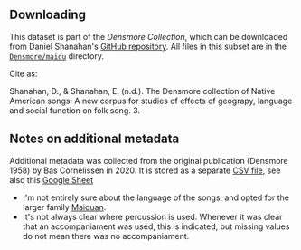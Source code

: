 
Downloading
-----------

This dataset is part of the *Densmore Collection*, which can be downloaded from Daniel Shanahan's [GitHub repository](https://github.com/shanahdt/densmore/). 
All files in this subset are in the [`Densmore/maidu`](https://github.com/shanahdt/densmore/tree/master/Densmore/maidu) directory.

Cite as:

Shanahan, D., & Shanahan, E. (n.d.). The Densmore collection of Native American songs: A new corpus for studies of effects of geograpy, language and social function on folk song. 3.



Notes on additional metadata
----------------------------

Additional metadata was collected from the original publication (Densmore 1958) by Bas Cornelissen in 2020. It is stored as a separate [CSV file](https://github.com/bacor/catafolk/blob/master/datasets/densmore-maidu/additional-metadata.csv), see also this [Google Sheet](https://docs.google.com/spreadsheets/d/1_rglgtSAbLfBCS9HeOUkKBpr7I0w7ZrUITETJXWjcoc/edit?usp=sharing)

- I'm not entirely sure about the language of the songs, and opted for the
larger family [Maiduan](https://glottolog.org/resource/languoid/id/maid1262).
- It's not always clear where percussion is used. Whenever it was clear that 
an accompaniament was used, this is indicated, but missing values do not mean 
there was no accompaniament.
